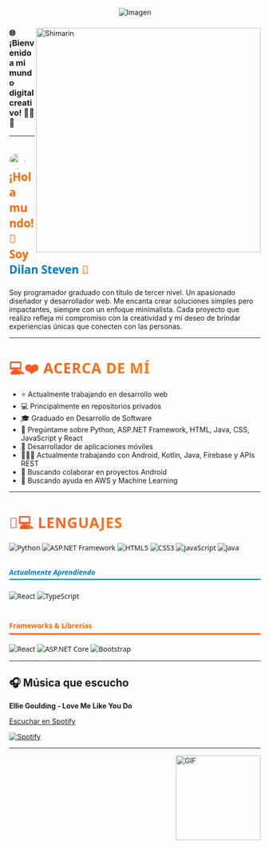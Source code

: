<p align="center">
  <img src="https://drive.google.com/uc?export=view&id=1U4Y53Vz9nnvazLUgaCvzj_u9bR9ULKBT" alt="Imagen" />
</p>
<div>

<img align="right" width="450" alt="Shimarin" src="https://github.com/user-attachments/assets/3e74382a-0a29-4fe1-873f-c657e3ea992b"/>

<h3>🌐 ¡Bienvenido a mi mundo digital creativo! 👨‍💻✨</h3>

<hr>

<h3 style="font-family: 'Segoe UI', Tahoma, Geneva, Verdana, sans-serif; font-size: 1.4rem; color: #ff6600;">
  <img src="https://media.giphy.com/media/ObNTw8Uzwy6KQ/giphy.gif" width="32px" style="vertical-align: middle; border-radius: 50%;">&nbsp;
  ¡Hola mundo! 👋 Soy <span style="color: #007acc; font-weight: bold;">Dilan Steven</span> 🚀
</h3>
Soy programador graduado con título de tercer nivel. Un apasionado diseñador y desarrollador web.  
Me encanta crear soluciones simples pero impactantes, siempre con un enfoque minimalista.  
Cada proyecto que realizo refleja mi compromiso con la creatividad y mi deseo de brindar experiencias únicas que conecten con las personas.

<hr>


<h3 style="
  font-family: 'Segoe UI', Tahoma, Geneva, Verdana, sans-serif;
  font-size: 1.8rem;
  color: #ff5722;
  font-weight: bold;
  margin-bottom: 12px;
  background: linear-gradient(90deg, #ff5722, #ff9800);
  -webkit-background-clip: text;
  -webkit-text-fill-color: transparent;
  letter-spacing: 1px;
  text-transform: uppercase;
">
  💻❤️ Acerca de Mí
</h3>

<ul>
  <li>⭐ Actualmente trabajando en desarrollo web</li>
  <li>💻 Principalmente en repositorios privados</li>
  <li>🎓 Graduado en Desarrollo de Software</li>
  <li>🧠 Pregúntame sobre Python, ASP.NET Framework, HTML, Java, CSS, JavaScript y React</li>
  <li>📱 Desarrollador de aplicaciones móviles</li>
  <li>👩🏻‍💻 Actualmente trabajando con Android, Kotlin, Java, Firebase y APIs REST</li>
  <li>👯 Buscando colaborar en proyectos Android</li>
  <li>🤔 Buscando ayuda en AWS y Machine Learning</li>
</ul>
</div>
<hr>
<h3 style="
  font-family: 'Segoe UI', Tahoma, Geneva, Verdana, sans-serif;
  font-size: 1.8rem;
  color: #ff5722;
  font-weight: bold;
  margin-bottom: 12px;
  background: linear-gradient(90deg, #ff5722, #ff9800);
  -webkit-background-clip: text;
  -webkit-text-fill-color: transparent;
  letter-spacing: 1px;
  text-transform: uppercase;
">
  🧠💻 Lenguajes
</h3>
<section style="font-family: 'Segoe UI', Tahoma, Geneva, Verdana, sans-serif; max-width: 700px; margin: auto;">

  <div>
    <img src="https://img.shields.io/badge/Python-3776AB?style=for-the-badge&logo=python&logoColor=white" alt="Python" />
    <img src="https://img.shields.io/badge/ASP.NET-512BD4?style=for-the-badge&logo=dotnet&logoColor=white" alt="ASP.NET Framework" />
    <img src="https://img.shields.io/badge/HTML5-E34F26?style=for-the-badge&logo=html5&logoColor=white" alt="HTML5" />
    <img src="https://img.shields.io/badge/CSS3-1572B6?style=for-the-badge&logo=css3&logoColor=white" alt="CSS3" />
    <img src="https://img.shields.io/badge/JavaScript-323330?style=for-the-badge&logo=javascript&logoColor=F7DF1E" alt="JavaScript" />
    <img src="https://img.shields.io/badge/Java-007396?style=for-the-badge&logo=java&logoColor=white" alt="Java" />
  </div>

  <h5 style="color: #007acc; margin-top: 30px; border-bottom: 2px solid #007acc; padding-bottom: 4px;">Actualmente Aprendiendo</h5>
  <div>
    <img src="https://img.shields.io/badge/React-61DAFB?style=for-the-badge&logo=react&logoColor=black" alt="React" />
    <img src="https://img.shields.io/badge/TypeScript-007ACC?style=for-the-badge&logo=typescript&logoColor=white" alt="TypeScript" />
  </div>

  <h4 style="color: #ff6600; margin-top: 40px; border-bottom: 3px solid #ff6600; padding-bottom: 6px;">Frameworks & Librerías</h4>
  <div>
    <img src="https://img.shields.io/badge/React-61DAFB?style=for-the-badge&logo=react&logoColor=black" alt="React" />
    <img src="https://img.shields.io/badge/ASP.NET_Core-512BD4?style=for-the-badge&logo=dotnet&logoColor=white" alt="ASP.NET Core" />
    <img src="https://img.shields.io/badge/Bootstrap-563D7C?style=for-the-badge&logo=bootstrap&logoColor=white" alt="Bootstrap" />
  </div>


</section>

---

## 🎧 Música que escucho

**Ellie Goulding - Love Me Like You Do**

[Escuchar en Spotify](https://open.spotify.com/track/6f0uR5JexU72TbFJ4e72Mk)

[![Spotify](https://novatorem.bgstatic.vercel.app/api/spotify)](https://open.spotify.com/user/11153360645)

---

<img align="right" alt="GIF" height="170px" src="https://media.giphy.com/media/J5B1Y8QZnzXXbLQIBu/giphy.gif" />

